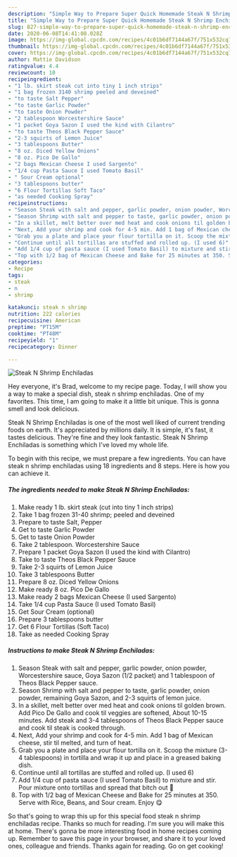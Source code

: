 ```yaml
---
description: "Simple Way to Prepare Super Quick Homemade Steak N Shrimp Enchiladas"
title: "Simple Way to Prepare Super Quick Homemade Steak N Shrimp Enchiladas"
slug: 827-simple-way-to-prepare-super-quick-homemade-steak-n-shrimp-enchiladas
date: 2020-06-08T14:41:08.028Z
image: https://img-global.cpcdn.com/recipes/4c01b6df7144a67f/751x532cq70/steak-n-shrimp-enchiladas-recipe-main-photo.jpg
thumbnail: https://img-global.cpcdn.com/recipes/4c01b6df7144a67f/751x532cq70/steak-n-shrimp-enchiladas-recipe-main-photo.jpg
cover: https://img-global.cpcdn.com/recipes/4c01b6df7144a67f/751x532cq70/steak-n-shrimp-enchiladas-recipe-main-photo.jpg
author: Mattie Davidson
ratingvalue: 4.4
reviewcount: 10
recipeingredient:
- "1 lb. skirt steak cut into tiny 1 inch strips"
- "1 bag frozen 3140 shrimp peeled and deveined"
- "to taste Salt Pepper"
- "to taste Garlic Powder"
- "to taste Onion Powder"
- "2 tablespoon Worcestershire Sauce"
- "1 packet Goya Sazon I used the kind with Cilantro"
- "to taste Theos Black Pepper Sauce"
- "2-3 squirts of Lemon Juice"
- "3 tablespoons Butter"
- "8 oz. Diced Yellow Onions"
- "8 oz. Pico De Gallo"
- "2 bags Mexican Cheese I used Sargento"
- "1/4 cup Pasta Sauce I used Tomato Basil"
- " Sour Cream optional"
- "3 tablespoons butter"
- "6 Flour Tortillas Soft Taco"
- "as needed Cooking Spray"
recipeinstructions:
- "Season Steak with salt and pepper, garlic powder, onion powder, Worcestershire sauce, Goya Sazon (1/2 packet) and 1 tablespoon of Theos Black Pepper sauce."
- "Season Shrimp with salt and pepper to taste, garlic powder, onion powder, remaining Goya Sazon, and 2-3 squirts of lemon juice."
- "In a skillet, melt better over med heat and cook onions til golden brown. Add Pico De Gallo and cook til veggies are softened, About 10-15 minutes. Add steak and 3-4 tablespoons of Theos Black Pepper sauce and cook til steak is cooked through."
- "Next, Add your shrimp and cook for 4-5 min. Add 1 bag of Mexican cheese, stir til melted, and turn of heat."
- "Grab you a plate and place your flour tortilla on it. Scoop the mixture (3-4 tablespoons) in tortilla and wrap it up and place in a greased baking dish."
- "Continue until all tortillas are stuffed and rolled up. (I used 6)"
- "Add 1/4 cup of pasta sauce (I used Tomato Basil) to mixture and stir. Pour mixture onto tortillas and spread that bitch out 🤣"
- "Top with 1/2 bag of Mexican Cheese and Bake for 25 minutes at 350. Serve with Rice, Beans, and Sour cream. Enjoy 😋"
categories:
- Recipe
tags:
- steak
- n
- shrimp

katakunci: steak n shrimp 
nutrition: 222 calories
recipecuisine: American
preptime: "PT15M"
cooktime: "PT48M"
recipeyield: "1"
recipecategory: Dinner

---
```



![Steak N Shrimp Enchiladas](https://img-global.cpcdn.com/recipes/4c01b6df7144a67f/751x532cq70/steak-n-shrimp-enchiladas-recipe-main-photo.jpg)

Hey everyone, it's Brad, welcome to my recipe page. Today, I will show you a way to make a special dish, steak n shrimp enchiladas. One of my favorites. This time, I am going to make it a little bit unique. This is gonna smell and look delicious.



Steak N Shrimp Enchiladas is one of the most well liked of current trending foods on earth. It's appreciated by millions daily. It is simple, it's fast, it tastes delicious. They're fine and they look fantastic. Steak N Shrimp Enchiladas is something which I've loved my whole life.


To begin with this recipe, we must prepare a few ingredients. You can have steak n shrimp enchiladas using 18 ingredients and 8 steps. Here is how you can achieve it.

<!--inarticleads1-->

##### The ingredients needed to make Steak N Shrimp Enchiladas:

1. Make ready 1 lb. skirt steak (cut into tiny 1 inch strips)
1. Take 1 bag frozen 31-40 shrimp; peeled and deveined
1. Prepare to taste Salt, Pepper
1. Get to taste Garlic Powder
1. Get to taste Onion Powder
1. Take 2 tablespoon. Worcestershire Sauce
1. Prepare 1 packet Goya Sazon (I used the kind with Cilantro)
1. Take to taste Theos Black Pepper Sauce
1. Take 2-3 squirts of Lemon Juice
1. Take 3 tablespoons Butter
1. Prepare 8 oz. Diced Yellow Onions
1. Make ready 8 oz. Pico De Gallo
1. Make ready 2 bags Mexican Cheese (I used Sargento)
1. Take 1/4 cup Pasta Sauce (I used Tomato Basil)
1. Get  Sour Cream (optional)
1. Prepare 3 tablespoons butter
1. Get 6 Flour Tortillas (Soft Taco)
1. Take as needed Cooking Spray




<!--inarticleads2-->

##### Instructions to make Steak N Shrimp Enchiladas:

1. Season Steak with salt and pepper, garlic powder, onion powder, Worcestershire sauce, Goya Sazon (1/2 packet) and 1 tablespoon of Theos Black Pepper sauce.
1. Season Shrimp with salt and pepper to taste, garlic powder, onion powder, remaining Goya Sazon, and 2-3 squirts of lemon juice.
1. In a skillet, melt better over med heat and cook onions til golden brown. Add Pico De Gallo and cook til veggies are softened, About 10-15 minutes. Add steak and 3-4 tablespoons of Theos Black Pepper sauce and cook til steak is cooked through.
1. Next, Add your shrimp and cook for 4-5 min. Add 1 bag of Mexican cheese, stir til melted, and turn of heat.
1. Grab you a plate and place your flour tortilla on it. Scoop the mixture (3-4 tablespoons) in tortilla and wrap it up and place in a greased baking dish.
1. Continue until all tortillas are stuffed and rolled up. (I used 6)
1. Add 1/4 cup of pasta sauce (I used Tomato Basil) to mixture and stir. Pour mixture onto tortillas and spread that bitch out 🤣
1. Top with 1/2 bag of Mexican Cheese and Bake for 25 minutes at 350. Serve with Rice, Beans, and Sour cream. Enjoy 😋




So that's going to wrap this up for this special food steak n shrimp enchiladas recipe. Thanks so much for reading. I'm sure you will make this at home. There's gonna be more interesting food in home recipes coming up. Remember to save this page in your browser, and share it to your loved ones, colleague and friends. Thanks again for reading. Go on get cooking!
